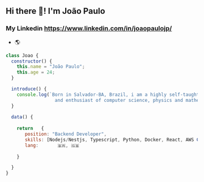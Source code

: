 ## Hi there 👋! I'm João Paulo
### My Linkedin https://www.linkedin.com/in/joaopaulojp/

- 🌎 

```javascript
class Joao {
  constructor() {
    this.name = "João Paulo";
    this.age = 24;
  }

  introduce() {
    console.log(`Born in Salvador-BA, Brazil, i am a highly self-taught programmer
                  and enthusiast of computer science, physics and mathematics. `);
  }
  
  data() {
  
    return   {
       position: "Backend Developer",
       skills: [Nodejs/Nestjs, Typescript, Python, Docker, React, AWS Certified (CLF-C02)],        
       lang:       🇧🇷, 🇬🇧
    
    }

  }
}



